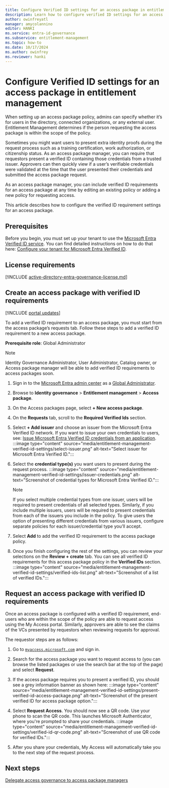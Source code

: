 ```yaml
---
title: Configure Verified ID settings for an access package in entitlement management
description: Learn how to configure verified ID settings for an access package in entitlement management.
author: owinfreyatl
manager: amycolannino
editor: HANKI
ms.service: entra-id-governance
ms.subservice: entitlement-management
ms.topic: how-to
ms.date: 10/17/2024
ms.author: owinfrey
ms.reviewer: hanki
---
```


# Configure Verified ID settings for an access package in entitlement management

When setting up an access package policy, admins can specify whether it’s for users in the directory, connected organizations, or any external user. Entitlement Management determines if the person requesting the access package is within the scope of the policy. 

Sometimes you might want users to present extra identity proofs during the request process such as a training certification, work authorization, or citizenship status. As an access package manager, you can require that requestors present a verified ID containing those credentials from a trusted issuer. Approvers can then quickly view if a user’s verifiable credentials were validated at the time that the user presented their credentials and submitted the access package request. 

As an access package manager, you can include verified ID requirements for an access package at any time by editing an existing policy or adding a new policy for requesting access. 

This article describes how to configure the verified ID requirement settings for an access package.

## Prerequisites

Before you begin, you must set up your tenant to use the [Microsoft Entra Verified ID service](~/verified-id/decentralized-identifier-overview.md). You can find detailed instructions on how to do that here: [Configure your tenant for Microsoft Entra Verified ID](~/verified-id/verifiable-credentials-configure-tenant-quick.md). 


## License requirements

[!INCLUDE [active-directory-entra-governance-license.md](~/includes/entra-entra-governance-license.md)]

## Create an access package with verified ID requirements

[!INCLUDE [portal updates](~/includes/portal-update.md)]

To add a verified ID requirement to an access package, you must start from the access package’s requests tab. Follow these steps to add a verified ID requirement to a new access package.


**Prerequisite role**: Global Administrator

> [!NOTE]
> Identity Governance Administrator, User Administrator, Catalog owner, or Access package manager will be able to add verified ID requirements to access packages soon.

1. Sign in to the [Microsoft Entra admin center](https://entra.microsoft.com) as a [Global Administrator](~/identity/role-based-access-control/permissions-reference.md#global-administrator).

1. Browse to **Identity governance** > **Entitlement management** > **Access package**.

1. On the Access packages page, select **+ New access package**.

1. On the **Requests** tab, scroll to the **Required Verified Ids** section.

1. Select **+ Add issuer** and choose an issuer from the Microsoft Entra Verified ID network. If you want to issue your own credentials to users, see: [Issue Microsoft Entra Verified ID credentials from an application](~/verified-id/verifiable-credentials-configure-issuer.md).
    :::image type="content" source="media/entitlement-management-verified-id-settings/select-issuer.png" alt-text="Select issuer for Microsoft Entra Verified ID.":::

1. Select the **credential type(s)** you want users to present during the request process.
    :::image type="content" source="media/entitlement-management-verified-id-settings/issuer-credentials.png" alt-text="Screenshot of credential types for Microsoft Entra Verified ID.":::
    > [!NOTE]
    > If you select multiple credential types from one issuer, users will be required to present credentials of all selected types. Similarly, if you include multiple issuers, users will be required to present credentials from each of the issuers you include in the policy. To give users the option of presenting different credentials from various issuers, configure separate policies for each issuer/credential type you’ll accept.
1. Select **Add** to add the verified ID requirement to the access package policy. 

1. Once you finish configuring the rest of the settings, you can review your selections on the **Review + create** tab. You can see all verified ID requirements for this access package policy in the **Verified IDs** section.
    :::image type="content" source="media/entitlement-management-verified-id-settings/verified-ids-list.png" alt-text="Screenshot of a list of verified IDs.":::


## Request an access package with verified ID requirements

Once an access package is configured with a verified ID requirement, end-users who are within the scope of the policy are able to request access using the My Access portal. Similarly, approvers are able to see the claims of the VCs presented by requestors when reviewing requests for approval.

The requestor steps are as follows:

1. Go to [`myaccess.microsoft.com`](https://myaccess.microsoft.com) and sign in.

1. Search for the access package you want to request access to (you can browse the listed packages or use the search bar at the top of the page) and select **Request**.

1. If the access package requires you to present a verified ID, you should see a grey information banner as shown here:
    :::image type="content" source="media/entitlement-management-verified-id-settings/present-verified-id-access-package.png" alt-text="Screenshot of the present verified ID for access package option.":::
1. Select **Request Access**. You should now see a QR code. Use your phone to scan the QR code. This launches Microsoft Authenticator, where you're prompted to share your credentials.
    :::image type="content" source="media/entitlement-management-verified-id-settings/verified-id-qr-code.png" alt-text="Screenshot of use QR code for verified IDs.":::
1. After you share your credentials, My Access will automatically take you to the next step of the request process.


## Next steps

[Delegate access governance to access package managers](entitlement-management-delegate-managers.md)
